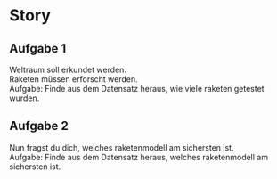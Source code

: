 # Story


## Aufgabe 1
Weltraum soll erkundet werden.  
Raketen müssen erforscht werden.  
Aufgabe: Finde aus dem Datensatz heraus, wie viele raketen getestet wurden.  

## Aufgabe 2
Nun fragst du dich, welches raketenmodell am sichersten ist.  
Aufgabe: Finde aus dem Datensatz heraus, welches raketenmodell am sichersten ist.